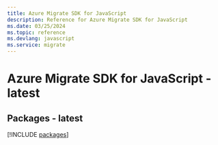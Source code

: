 ```yaml
---
title: Azure Migrate SDK for JavaScript
description: Reference for Azure Migrate SDK for JavaScript
ms.date: 03/25/2024
ms.topic: reference
ms.devlang: javascript
ms.service: migrate
---
```

# Azure Migrate SDK for JavaScript - latest
## Packages - latest
[!INCLUDE [packages](migrate-index.md)]